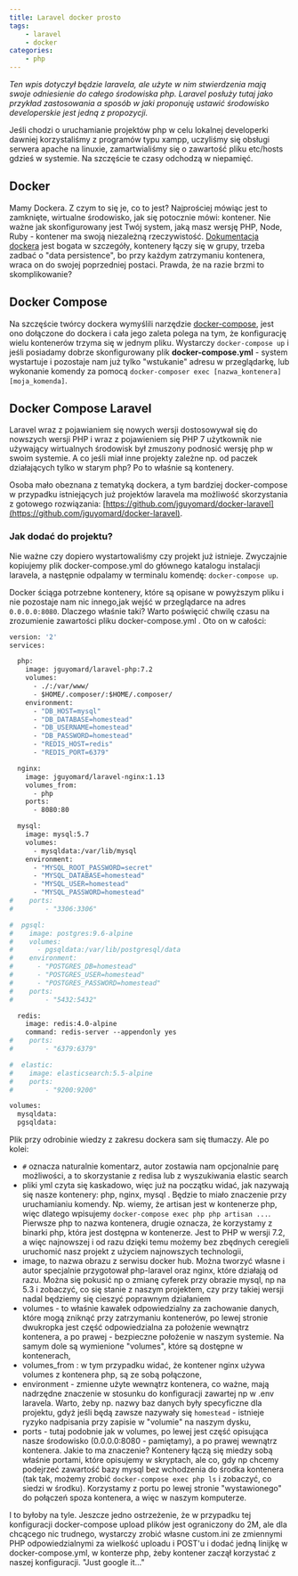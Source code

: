 ```yaml
---
title: Laravel docker prosto
tags:
    - laravel
    - docker
categories:
    - php
---
```


_Ten wpis dotyczył będzie laravela, ale użyte w nim stwierdzenia mają swoje odniesienie do całego środowiska php. Laravel posłuży tutaj jako przykład zastosowania a sposób w jaki proponuję ustawić środowisko developerskie jest jedną z propozycji._

Jeśli chodzi o uruchamianie projektów php w celu lokalnej developerki dawniej korzystaliśmy z programów typu xampp, uczyliśmy się obsługi serwera apache na linuxie, zamartwialiśmy się o zawartość pliku etc/hosts gdzieś w systemie. Na szczęście te czasy odchodzą w niepamięć.

## Docker

Mamy Dockera. Z czym to się je, co to jest? Najprościej mówiąc jest to zamknięte, wirtualne środowisko, jak się potocznie mówi: kontener. Nie ważne jak skonfigurowany jest Twój system, jaką masz wersję PHP, Node, Ruby - kontener ma swoją niezależną rzeczywistość. [Dokumentacja dockera](https://docs.docker.com/get-started/) jest bogata w szczegóły, kontenery łączy się w grupy, trzeba zadbać o "data persistence", bo przy każdym zatrzymaniu kontenera, wraca on do swojej poprzedniej postaci. Prawda, że na razie brzmi to skomplikowanie?

## Docker Compose

Na szczęście twórcy dockera wymyślili narzędzie [docker-compose](https://docs.docker.com/compose/install/#install-compose), jest ono dołączone do dockera i cała jego zaleta polega na tym, że konfigurację wielu kontenerów trzyma się w jednym pliku. Wystarczy `docker-compose up` i jeśli posiadamy dobrze skonfigurowany plik **docker-compose.yml** - system wystartuje i pozostaje nam już tylko "wstukanie" adresu w przeglądarkę, lub wykonanie komendy za pomocą `docker-composer exec [nazwa_kontenera] [moja_komenda]`.

## Docker Compose Laravel

Laravel wraz z pojawianiem się nowych wersji dostosowywał się do nowszych wersji PHP i wraz z pojawieniem się PHP 7 użytkownik nie używający wirtualnych środowisk był zmuszony podnosić wersję php w swoim systemie. A co jeśli miał inne projekty zależne np. od paczek działających tylko w starym php? Po to właśnie są kontenery.

Osoba mało obeznana z tematyką dockera, a tym bardziej docker-compose w przypadku istniejących już projektów laravela ma możliwość skorzystania z gotowego rozwiązania: [https://github.com/jguyomard/docker-laravel](https://github.com/jguyomard/docker-laravel).

### Jak dodać do projektu?

Nie ważne czy dopiero wystartowaliśmy czy projekt już istnieje. Zwyczajnie kopiujemy plik docker-compose.yml do głównego katalogu instalacji laravela, a następnie odpalamy w terminalu komendę: `docker-compose up`.

Docker ściąga potrzebne kontenery, które są opisane w powyższym pliku i nie pozostaje nam nic innego,jak wejść w przeglądarce na adres `0.0.0.0:8080`. Dlaczego właśnie taki? Warto poświęcić chwilę czasu na zrozumienie zawartości pliku docker-compose.yml . Oto on w całości:

```dockerfile
version: '2'
services:

  php:
    image: jguyomard/laravel-php:7.2
    volumes:
      - ./:/var/www/
      - $HOME/.composer/:$HOME/.composer/
    environment:
      - "DB_HOST=mysql"
      - "DB_DATABASE=homestead"
      - "DB_USERNAME=homestead"
      - "DB_PASSWORD=homestead"
      - "REDIS_HOST=redis"
      - "REDIS_PORT=6379"

  nginx:
    image: jguyomard/laravel-nginx:1.13
    volumes_from:
      - php
    ports:
      - 8080:80

  mysql:
    image: mysql:5.7
    volumes:
      - mysqldata:/var/lib/mysql
    environment:
      - "MYSQL_ROOT_PASSWORD=secret"
      - "MYSQL_DATABASE=homestead"
      - "MYSQL_USER=homestead"
      - "MYSQL_PASSWORD=homestead"
#    ports:
#        - "3306:3306"

#  pgsql:
#    image: postgres:9.6-alpine
#    volumes:
#      - pgsqldata:/var/lib/postgresql/data
#    environment:
#      - "POSTGRES_DB=homestead"
#      - "POSTGRES_USER=homestead"
#      - "POSTGRES_PASSWORD=homestead"
#    ports:
#        - "5432:5432"

  redis:
    image: redis:4.0-alpine
    command: redis-server --appendonly yes
#    ports:
#        - "6379:6379"

#  elastic:
#    image: elasticsearch:5.5-alpine
#    ports:
#        - "9200:9200"

volumes:
  mysqldata:
  pgsqldata:
```

Plik przy odrobinie wiedzy z zakresu dockera sam się tłumaczy. Ale po kolei: 

- `#` oznacza naturalnie komentarz, autor zostawia nam opcjonalnie parę możliwości, a to skorzystanie z redisa lub z wyszukiwania elastic search
- pliki yml czyta się kaskadowo, więc już na początku widać, jak nazywają się nasze kontenery: php, nginx, mysql . Będzie to miało znaczenie przy uruchamianiu komendy. Np. wiemy, że artisan jest w kontenerze php, więc dlatego wpisujemy `docker-compose exec php php artisan ...`. Pierwsze php to nazwa kontenera, drugie oznacza, że korzystamy z binarki php, która jest dostępna w kontenerze. Jest to PHP w wersji 7.2, a więc najnowszej i od razu dzięki temu możemy bez zbędnych ceregieli uruchomić nasz projekt z użyciem najnowszych technologii,
- image, to nazwa obrazu z serwisu docker hub. Można tworzyć własne i autor specjalnie przygotował php-laravel oraz nginx, które działają od razu. Można się pokusić np o zmianę cyferek przy obrazie mysql, np na 5.3 i zobaczyć, co się stanie z naszym projektem, czy przy takiej wersji nadal będziemy się cieszyć poprawnym działaniem
- volumes - to właśnie kawałek odpowiedzialny za zachowanie danych, które mogą zniknąć przy zatrzymaniu kontenerów, po lewej stronie dwukropka jest część odpowiedzialna za położenie wewnątrz kontenera, a po prawej - bezpieczne położenie w naszym systemie. Na samym dole są wymienione "volumes", które są dostępne w kontenerach,
- volumes\_from : w tym przypadku widać, że kontener nginx używa volumes z kontenera php, są ze sobą połączone,
- environment - zmienne użyte wewnątrz kontenera, co ważne, mają nadrzędne znaczenie w stosunku do konfiguracji zawartej np w .env laravela. Warto, żeby np. nazwy baz danych były specyficzne dla projektu, gdyż jeśli będą zawsze nazywały się `homestead` - istnieje ryzyko nadpisania przy zapisie w "volumie" na naszym dysku,
- ports - tutaj podobnie jak w volumes, po lewej jest część opisująca nasze środowisko (0.0.0.0:8080 - pamiętamy), a po prawej wewnątrz kontenera. Jakie to ma znaczenie? Kontenery łączą się miedzy sobą właśnie portami, które opisujemy w skryptach, ale co, gdy np chcemy podejrzeć zawartość bazy mysql bez wchodzenia do środka kontenera (tak tak, możemy zrobić `docker-compose exec php ls` i zobaczyć, co siedzi w środku). Korzystamy z portu po lewej stronie "wystawionego" do połączeń spoza kontenera, a więc w naszym komputerze.

I to byłoby na tyle. Jeszcze jedno ostrzeżenie, że w przypadku tej konfiguracji docker-compose upload plików jest ograniczony do 2M, ale dla chcącego nic trudnego, wystarczy zrobić własne custom.ini ze zmiennymi PHP odpowiedzialnymi za wielkość uploadu i POST'u i dodać jedną linijkę w docker-compose.yml, w konterze php, żeby kontener zaczął korzystać z naszej konfiguracji. "Just google it..."
